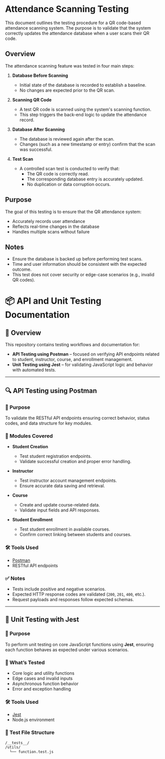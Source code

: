 # Attendance Scanning Testing

This document outlines the testing procedure for a QR code-based attendance scanning system. The purpose is to validate that the system correctly updates the attendance database when a user scans their QR code.

## Overview

The attendance scanning feature was tested in four main steps:

1. **Database Before Scanning**  
   - Initial state of the database is recorded to establish a baseline.
   - No changes are expected prior to the QR scan.

2. **Scanning QR Code**  
   - A test QR code is scanned using the system's scanning function.
   - This step triggers the back-end logic to update the attendance record.

3. **Database After Scanning**  
   - The database is reviewed again after the scan.
   - Changes (such as a new timestamp or entry) confirm that the scan was successful.

4. **Test Scan**  
   - A controlled scan test is conducted to verify that:
     - The QR code is correctly read.
     - The corresponding database entry is accurately updated.
     - No duplication or data corruption occurs.

## Purpose

The goal of this testing is to ensure that the QR attendance system:
- Accurately records user attendance
- Reflects real-time changes in the database
- Handles multiple scans without failure

## Notes

- Ensure the database is backed up before performing test scans.
- Time and user information should be consistent with the expected outcome.
- This test does not cover security or edge-case scenarios (e.g., invalid QR codes).

# 📦 API and Unit Testing Documentation

## 📑 Overview

This repository contains testing workflows and documentation for:

- **API Testing using Postman** – focused on verifying API endpoints related to student, instructor, course, and enrollment management.
- **Unit Testing using Jest** – for validating JavaScript logic and behavior with automated tests.

---

## 🔍 API Testing using Postman

### 📌 Purpose

To validate the RESTful API endpoints ensuring correct behavior, status codes, and data structure for key modules.

### 📁 Modules Covered

- **Student Creation**
  - Test student registration endpoints.
  - Validate successful creation and proper error handling.

- **Instructor**
  - Test instructor account management endpoints.
  - Ensure accurate data saving and retrieval.

- **Course**
  - Create and update course-related data.
  - Validate input fields and API responses.

- **Student Enrollment**
  - Test student enrollment in available courses.
  - Confirm correct linking between students and courses.

### 🛠️ Tools Used

- [Postman](https://www.postman.com/)
- RESTful API endpoints

### ✅ Notes

- Tests include positive and negative scenarios.
- Expected HTTP response codes are validated (`200`, `201`, `400`, etc.).
- Request payloads and responses follow expected schemas.

---

## 🧪 Unit Testing with Jest

### 📖 Purpose

To perform unit testing on core JavaScript functions using **Jest**, ensuring each function behaves as expected under various scenarios.

### 📁 What’s Tested

- Core logic and utility functions
- Edge cases and invalid inputs
- Asynchronous function behavior
- Error and exception handling

### 🛠️ Tools Used

- [Jest](https://jestjs.io/)
- Node.js environment

### 📁 Test File Structure

```bash
/__tests__/
/utils/
  └── function.test.js
